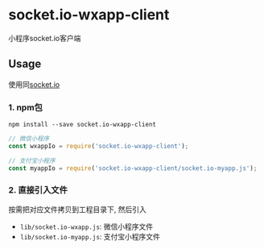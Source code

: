 # socket.io-wxapp-client

小程序socket.io客户端

## Usage

使用同[socket.io](https://socket.io/docs/)

### 1. npm包

```console
npm install --save socket.io-wxapp-client
```

```js
// 微信小程序
const wxappIo = require('socket.io-wxapp-client');

// 支付宝小程序
const myappIo = require('socket.io-wxapp-client/socket.io-myapp.js');
```

### 2. 直接引入文件

按需把对应文件拷贝到工程目录下, 然后引入

- `lib/socket.io-wxapp.js`: 微信小程序文件
- `lib/socket.io-myapp.js`: 支付宝小程序文件

